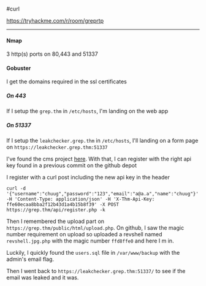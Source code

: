 #curl

https://tryhackme.com/r/room/greprtp

---
#### Nmap
3 http(s) ports on 80,443 and 51337

#### Gobuster
I get the domains required in the ssl certificates
##### On 443
If I setup the `grep.thm` in `/etc/hosts`, I'm landing on the web app
##### On 51337
If I setup the `leakchecker.grep.thm` in `/etc/hosts`, I'll landing on a form page on `https://leakchecker.grep.thm:51337`

I've found the cms project [here](https://github.com/supersecuredeveloper/searchmecms/). With that, I can register with the right api key found in a previous commit on the github depot

I register with a curl post including the new api key in the header
```shell
curl -d '{"username":"chuug","password":"123","email":"a@a.a","name":"chuug"}' -H 'Content-Type: application/json' -H 'X-Thm-Api-Key: ffe60ecaa8bba2f12b43d1a4b15b8f39' -X POST https://grep.thm/api/register.php -k
```

Then I remembered the upload part on `https://grep.thm/public/html/upload.php`. On github, I saw the magic number requirement on upload so uploaded a revshell named `revshell.jpg.php` with the magic number `ffd8ffe0` and here I m in.

Luckily, I quickly found the `users.sql` file in `/var/www/backup` with the admin's email flag.

Then I went back to `https://leakchecker.grep.thm:51337/` to see if the email was leaked and it was.

